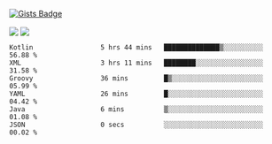

[![Gists Badge](https://badges.pufler.dev/gists/esabook)](https://gist.github.com/mine) 
<p>
<img align="center" src="https://github-readme-stats.anuraghazra1.vercel.app/api/top-langs/?username=esabook&layout=compact&theme=merko&count_private=true&langs_count=20"/>
<img align="center" src="https://github-readme-stats.anuraghazra1.vercel.app/api?username=esabook&show_icons=true&include_all_commits=true&theme=merko&count_private=true&custom_title=Github stats"/>
</p>
<!--START_SECTION:waka-->

```text
Kotlin                 5 hrs 44 mins   ██████████████▒░░░░░░░░░░   56.88 %
XML                    3 hrs 11 mins   ████████░░░░░░░░░░░░░░░░░   31.58 %
Groovy                 36 mins         █▒░░░░░░░░░░░░░░░░░░░░░░░   05.99 %
YAML                   26 mins         █░░░░░░░░░░░░░░░░░░░░░░░░   04.42 %
Java                   6 mins          ▒░░░░░░░░░░░░░░░░░░░░░░░░   01.08 %
JSON                   0 secs          ░░░░░░░░░░░░░░░░░░░░░░░░░   00.02 %
```

<!--END_SECTION:waka-->




<!--
**esabook/esabook** is a ✨ _special_ ✨ repository because its `README.md` (this file) appears on your GitHub profile.

Here are some ideas to get you started:

- 🔭 I’m currently working on ...
- 🌱 I’m currently learning ...
- 👯 I’m looking to collaborate on ...
- 🤔 I’m looking for help with ...
- 💬 Ask me about ...
- 📫 How to reach me: ...
- 😄 Pronouns: ...
- ⚡ Fun fact: ...
-->
